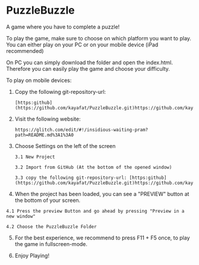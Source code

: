 # PuzzleBuzzle
A game where you have to complete a puzzle!

To play the game, make sure to choose on which platform you want to play.
You can either play on your PC or on your mobile device (iPad recommended)

On PC you can simply download the folder and open the index.html. Therefore you can easily play the game and choose your difficulty.

To play on mobile devices:   
	
 1. Copy the following git-repository-url:
 
		[https:github](https://github.com/kayafat/PuzzleBuzzle.git)https://github.com/kayafat/PuzzleBuzzle.git
  
 2. Visit the following website:

		https://glitch.com/edit/#!/insidious-waiting-pram?path=README.md%3A1%3A0
  
 3. Choose Settings on the left of the screen

		3.1 New Project

		3.2 Import from GitHub (At the bottom of the opened window)

		3.3 copy the following git-repository-url: [https:github](https://github.com/kayafat/PuzzleBuzzle.git)https://github.com/kayafat/PuzzleBuzzle.git
  
  4. When the project has been loaded, you can see a "PREVIEW" button at the bottom of your screen.
       
	4.1 Press the preview Button and go ahead by pressing "Preview in a new window"
       
	4.2 Choose the PuzzleBuzzle Folder
  
  5. For the best experience, we recommend to press F11 + F5 once, to play the game in fullscreen-mode.
  
  6. Enjoy Playing!
